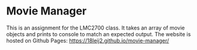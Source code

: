 # Movie Manager
This is an assignment for the LMC2700 class. It takes an array of movie objects and prints to console to match an expected output. 
The website is hosted on Github Pages: https://18leij2.github.io/movie-manager/
